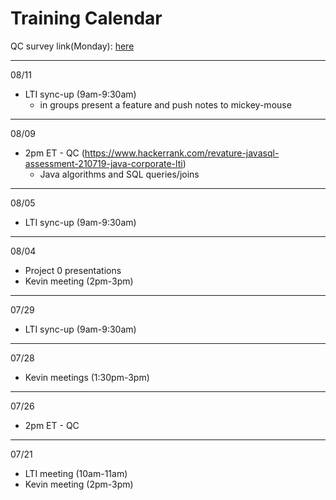 # Training Calendar

QC survey link(Monday): [here](https://docs.google.com/forms/d/e/1FAIpQLSctgsH-__acrraIWMPDsV3XSFmTAujJNIxK9zKEhATsYsKHSw/viewform?usp=sf_link)


---

08/11
- LTI sync-up (9am-9:30am)
    - in groups present a feature and push notes to mickey-mouse

---

08/09
- 2pm ET - QC (https://www.hackerrank.com/revature-javasql-assessment-210719-java-corporate-lti)
    - Java algorithms and SQL queries/joins

---

08/05
- LTI sync-up (9am-9:30am)

---

08/04
- Project 0 presentations
- Kevin meeting (2pm-3pm)

---

07/29
- LTI sync-up (9am-9:30am)

---

07/28
- Kevin meetings (1:30pm-3pm)

---

07/26
- 2pm ET - QC

---

07/21
- LTI meeting (10am-11am) 
- Kevin meeting (2pm-3pm)
